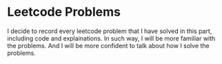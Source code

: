 # Leetcode Problems

I decide to record every leetcode problem that I have solved in this part, including code and explainations.
In such way, I will be more familiar with the problems.
And I will be more confident to talk about how I solve the problems.
